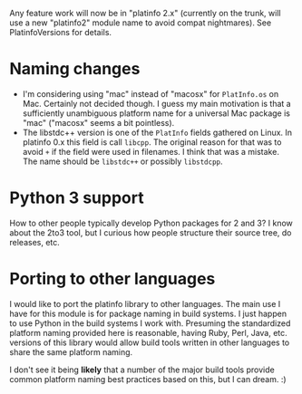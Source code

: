 Any feature work will now be in "platinfo 2.x" (currently on the trunk, will use a new "platinfo2" module name to avoid compat nightmares). See PlatinfoVersions for details.

# Naming changes #

  * I'm considering using "mac" instead of "macosx" for `PlatInfo.os` on Mac. Certainly not decided though. I guess my main motivation is that a sufficiently unambiguous platform name for a universal Mac package is "mac" ("macosx" seems a bit pointless).
  * The libstdc++ version is one of the `PlatInfo` fields gathered on Linux. In platinfo 0.x this field is call `libcpp`. The original reason for that was to avoid `+` if the field were used in filenames. I think that was a mistake. The name should be `libstdc++` or possibly `libstdcpp`.


# Python 3 support #

How to other people typically develop Python packages for 2 and 3? I know about the 2to3 tool, but I curious how people structure their source tree, do releases, etc.


# Porting to other languages #

I would like to port the platinfo library to other languages. The main use I have for this module is for package naming in build systems. I just happen to use Python in the build systems I work with. Presuming the standardized platform naming provided here is reasonable, having Ruby, Perl, Java, etc. versions of this library would allow build tools written in other languages to share the same platform naming.

I don't see it being **likely** that a number of the major build tools provide common platform naming best practices based on this, but I can dream. :)